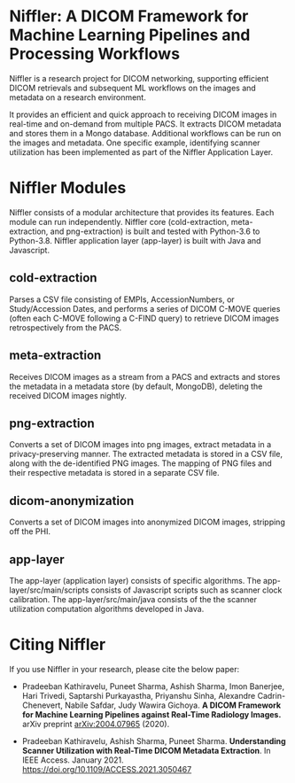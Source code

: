 # Niffler: A DICOM Framework for Machine Learning Pipelines and Processing Workflows

Niffler is a research project for DICOM networking, supporting efficient DICOM retrievals and subsequent ML workflows on the images and metadata on a research environment. 

It provides an efficient and quick approach to receiving DICOM images in real-time and on-demand from multiple PACS. It extracts DICOM metadata and stores them in a Mongo database. Additional workflows can be run on the images and metadata. One specific example, identifying scanner utilization has been implemented as part of the Niffler Application Layer.


# Niffler Modules

Niffler consists of a modular architecture that provides its features. Each module can run independently. Niffler core (cold-extraction, meta-extraction, and png-extraction) is built and tested with Python-3.6 to Python-3.8. Niffler application layer (app-layer) is built with Java and Javascript.

## cold-extraction

Parses a CSV file consisting of EMPIs, AccessionNumbers, or Study/Accession Dates, and performs a series of DICOM C-MOVE queries (often each C-MOVE following a C-FIND query) to retrieve DICOM images retrospectively from the PACS.

## meta-extraction

Receives DICOM images as a stream from a PACS and extracts and stores the metadata in a metadata store (by default, MongoDB), deleting the received DICOM images nightly.

## png-extraction

Converts a set of DICOM images into png images, extract metadata in a privacy-preserving manner. The extracted metadata is stored in a CSV file, along with the de-identified PNG images. The mapping of PNG files and their respective metadata is stored in a separate CSV file.

## dicom-anonymization

Converts a set of DICOM images into anonymized DICOM images, stripping off the PHI. 

## app-layer

The app-layer (application layer) consists of specific algorithms. The app-layer/src/main/scripts consists of Javascript scripts such as scanner clock calibration. The app-layer/src/main/java consists of the the scanner utilization computation algorithms developed in Java.

# Citing Niffler

If you use Niffler in your research, please cite the below paper:

* Pradeeban Kathiravelu, Puneet Sharma, Ashish Sharma, Imon Banerjee, Hari Trivedi, Saptarshi Purkayastha, Priyanshu Sinha, Alexandre Cadrin-Chenevert, Nabile Safdar, Judy Wawira Gichoya. **A DICOM Framework for Machine Learning Pipelines against Real-Time Radiology Images.** arXiv preprint [arXiv:2004.07965](http://arxiv.org/abs/2004.07965) (2020).

* Pradeeban Kathiravelu, Ashish Sharma, Puneet Sharma. **Understanding Scanner Utilization with Real-Time DICOM Metadata Extraction**. In IEEE Access. January 2021. https://doi.org/10.1109/ACCESS.2021.3050467
